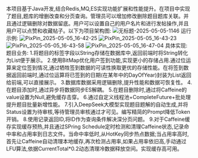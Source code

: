 
本项目基于Java开发,结合Redis,MQ,ES实现功能扩展和性能提升。在项目中实现了题目,题库的增删改查和分页查询。管理员可以增加修改删除题目题库关联。并且通过逻辑删除对数据留底。用户可以设置自己的用户名片和进行发帖操作,并且用户可以点赞和收藏帖子。以下为项目架构图:
![无标题-2025-05-05-1146](https://github.com/user-attachments/assets/b47c368e-10b6-4de5-bcb5-5004454af88e)
运行示例:
![PixPin_2025-05-05_16-42-25](https://github.com/user-attachments/assets/259af430-130d-4485-b6d3-33239ef8c890)
![PixPin_2025-05-05_16-43-23](https://github.com/user-attachments/assets/1234c37c-c4f0-4e15-8ed8-126c65fd2684)
![PixPin_2025-05-05_16-43-58](https://github.com/user-attachments/assets/295ee031-2a9d-49bc-bd57-b96e21907da1)
![PixPin_2025-05-05_16-47-04](https://github.com/user-attachments/assets/89cd3e63-7abf-4073-9c08-b310b5bef507)
具体实现:
  题目业务:
    1.将题目的标签字段以String存储在数据库中,返回前端时将String转化为List<String>便于展示。
    2.使用BitMap优化用户签到功能,实现更小的存储占用.通过位运算来定位签到情况,通过牺牲签到数据的可读性换取更优的存储性能。在将签到数据返回前端时,通过位运算将已签到的日期(在某年中的DayOfYear)封装为List返回给前端,可以直接展示。
    3.数据库数据采用逻辑删除,提升性能和数据可恢复性。
    4.在题目添加时,通过异步将数据同步ES解耦。
    5.在题目删除时,通过将Caffeine的value设置为Null,避免缓存击穿。
    6.通过自定义线程池+CompleteFuture+批处理提升题目批量新增性能。
    7.引入DeepSeek大模型实现题目题解的自动生成,并将Status设置为待审核,等待管理员审核通过才可见。编写精简的Prompt降低Token开销。
    8.使用记录返回ID,将ID作为查询条件解决深分页问题。
    9.对于Caffeine缓存实现缓存预热,并且通过SPring Schedule定时检测和清理Caffeine状态,记录命中率和占用率到日志文件。当命中率低时,从HotKey同步热点数据;当占用率高时,首先让Caffeine自动清理本地缓存,再次检测占用率,如果占用率依旧高,手动通过LFU算法,依据CurrentTotal*0.2动态清理冷数据释放空间。实现缓存高可用。
